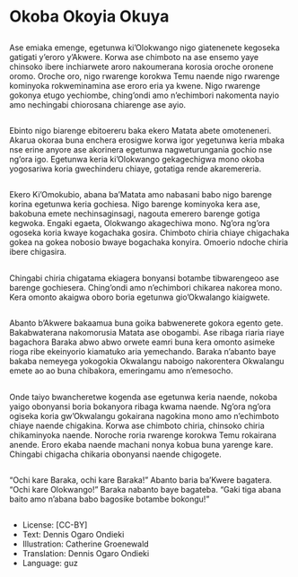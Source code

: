 # Okoba Okoyia Okuya

##
Ase emiaka emenge, egetunwa
ki’Olokwango nigo giatenenete
kegoseka gatigati y’eroro y’Akwere.
Korwa ase chimboto na ase ensemo
yaye chinsoko ibere inchiarwete
aroro nakoumerana korosia oroche
oronene oromo.
Oroche oro, nigo rwarenge korokwa
Temu naende nigo rwarenge
kominyoka rokweminamina ase
eroro eria ya kwene.
Nigo rwarenge gokonya etugo
yechiombe, ching’ondi amo
n’echimbori nakomenta nayio amo
nechingabi chiorosana chiarenge
ase ayio.

##
Ebinto nigo biarenge ebitoereru
baka ekero Matata abete
omoteneneri. Akarua okoraa buna
enchera erosigwe korwa igor
yegetunwa keria mbaka nse erine
anyore ase akorinera egetunwa
nagweturungania gochio nse ng’ora
igo.
Egetunwa keria ki’Olokwango
gekagechigwa mono okoba
yogosariwa koria gwechinderu
chiaye, gotatiga rende
akaremereria.

##
Ekero Ki’Omokubio, abana
ba’Matata amo nabasani babo nigo
barenge korina egetunwa keria
gochiesa.
Nigo barenge kominyoka kera ase,
bakobuna emete nechinsaginsagi,
nagouta emerero barenge gotiga
kegwoka.
Engaki egaeta, Olokwango
akagechiwa mono. Ng’ora ng’ora
ogoseka koria kwaye kogachaka
gosira. Chimboto chiria chiaye
chigachaka gokea na gokea nobosio
bwaye bogachaka konyira. Omoerio
ndoche chiria ibere chigasira.

##
Chingabi chiria chigatama ekiagera
bonyansi botambe tibwarengeoo
ase barenge gochiesera. Ching’ondi
amo n’echimbori chikarea nakorea
mono.
Kera omonto akaigwa oboro boria
egetunwa gio’Okwalango kiaigwete.

##
Abanto b’Akwere bakaamua buna goika babwenerete
gokora egento gete. Bakabwaterana nakomorusia
Matata ase obogambi.
Ase ribaga riaria riaye bagachora Baraka abwo abwo
orwete eamri buna kera omonto asimeke rioga ribe
ekeinyorio kiamatuko aria yemechando. Baraka
n’abanto baye bakaba nemeyega yokogokia
Okwalangu naboigo nakorentera Okwalangu emete
ao ao buna chibakora, emeringamu amo
n’emesocho.

##
Onde taiyo bwancheretwe kogenda
ase egetunwa keria naende, nokoba
yaigo obonyansi boria bokanyora
ribaga kwama naende. Ng’ora
ng’ora ogiseka koria gw’Okwalangu
gokairana nagokina mono amo
n’echimboto chiaye naende
chigakina.
Korwa ase chimboto chiria, chinsoko
chiria chikaminyoka naende.
Noroche roria rwarenge korokwa
Temu rokairana anende. Eroro
ekaba naende machani nonya
kobua buna yarenge kare. Chingabi
chigacha chikaria obonyansi naende
chigogete.

##
“Ochi kare Baraka, ochi kare
Baraka!” Abanto baria ba’Kwere
bagatera.
“Ochi kare Olokwango!” Baraka
nabanto baye bagateba. “Gaki tiga
abana baito amo n’abana babo
bagosike botambe bokongu!”

##
* License: [CC-BY]
* Text: Dennis Ogaro Ondieki
* Illustration: Catherine Groenewald
* Translation: Dennis Ogaro Ondieki
* Language: guz
